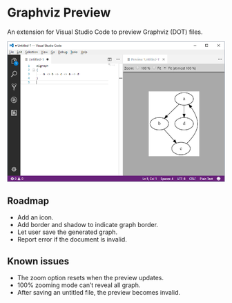 # Graphviz Preview

An extension for Visual Studio Code to preview Graphviz (DOT) files.

![Graphviz Preview screenshot](screenshot.png)

## Roadmap

- Add an icon.
- Add border and shadow to indicate graph border.
- Let user save the generated graph.
- Report error if the document is invalid.

## Known issues

- The zoom option resets when the preview updates.
- 100% zooming mode can’t reveal all graph.
- After saving an untitled file, the preview becomes invalid.
